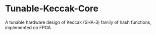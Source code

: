 # Tunable-Keccak-Core
A tunable hardware design of Keccak (SHA-3) family of hash functions, implemented on FPGA

